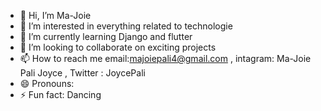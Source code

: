 - 👋 Hi, I’m Ma-Joie
- 👀 I’m interested in everything related to technologie
- 🌱 I’m currently learning Django and flutter 
- 💞️ I’m looking to collaborate on exciting projects
- 📫 How to reach me email:majoiepali4@gmail.com , intagram: Ma-Joie Pali Joyce , Twitter : JoycePali
- 😄 Pronouns: 
- ⚡ Fun fact: Dancing

<!---
Ma-Joie/Ma-Joie is a ✨ special ✨ repository because its `README.md` (this file) appears on your GitHub profile.
You can click the Preview link to take a look at your changes.
--->
